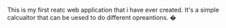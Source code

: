 This is my first reatc web application that i have ever created.
It's a simple calcualtor that can be uesed to do different opreantions.
�

